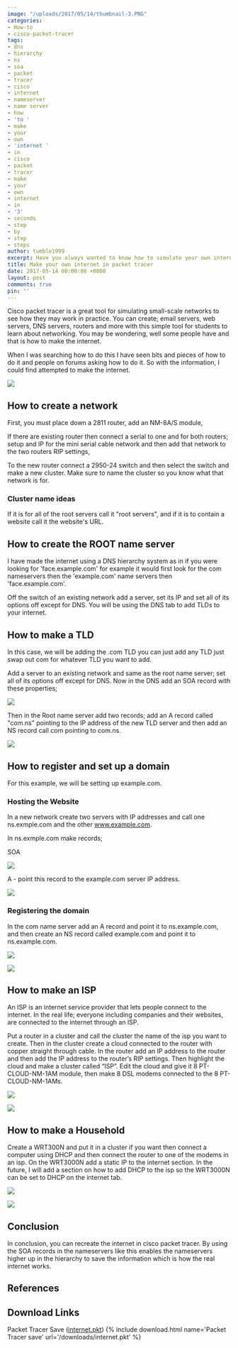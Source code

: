 ```yaml
---
image: "/uploads/2017/05/14/thumbnail-3.PNG"
categories:
- How-to
- cisco-packet-tracer
tags:
- dns
- hierarchy
- ns
- soa
- packet
- tracer
- cisco
- internet
- nameserver
- name server
- how
- 'to '
- make
- your
- own
- 'internet '
- in
- cisco
- packet
- tracer
- make
- your
- own
- internet
- in
- '3'
- seconds
- step
- by
- step
- steps
author: tumble1999
excerpt: Have you always wanted to know how to simulate your own internet?
title: Make your own internet in packet tracer
date: 2017-05-14 00:00:00 +0000
layout: post
comments: true
pin: ''
---
```



Cisco packet tracer is a great tool for simulating small-scale networks to see how they may work in practice. You can create; email servers, web servers, DNS servers, routers and more with this simple tool for students to learn about networking. You may be wondering, well some people have and that is how to make the internet.

When I was searching how to do this I have seen bits and pieces of how to do it and people on forums asking how to do it. So with the information, I could find attempted to make the internet.

![](/uploads/2017/05/14/my%20internet.PNG)

## How to create a network

First, you must place down a 2811 router, add an NM-8A/S module,

If there are existing router then connect a serial to one and for both routers; setup and IP for the mini serial cable network and then add that network to the two routers RIP settings,

To the new router connect a 2950-24 switch and then select the switch and make a new cluster. Make sure to name the cluster so you know what that network is for.

### Cluster name ideas

If it is for all of the root servers call it "root servers", and if it is to contain a website call it the website's URL.

## How to create the ROOT name server

I have made the internet using a DNS hierarchy system as in if you were looking for 'face.example.com' for example it would first look for the com nameservers then the 'example.com' name servers then 'face.example.com'.

Off the switch of an existing network add a server, set its IP and set all of its options off except for DNS. You will be using the DNS tab to add TLDs to your internet.

## How to make a TLD

In this case, we will be adding the .com TLD you can just add any TLD just swap out com for whatever TLD you want to add.

Add a server to an existing network and same as the root name server; set all of its options off except for DNS. Now in the DNS add an SOA record with these properties;

![](/uploads/2017/05/14/soa-com.ns.PNG)

Then in the Root name server add two records; add an A record called "com.ns" pointing to the IP address of the new TLD server and then add an NS record call com pointing to com.ns.

![](/uploads/2017/05/14/com.ns%20ns.PNG)

## How to register and set up a domain

For this example, we will be setting up example.com.

### Hosting the Website

In a new network create two servers with IP addresses and call one ns.exmple.com and the other www.example.com.

In ns.exmple.com make  records;

SOA

![](/uploads/2017/05/14/soa%20ns.example.com.png)

A - point this record to the example.com server IP address.

![](/uploads/2017/05/14/a%20ns.example.com.png)

### Registering the domain

In the com name server add an A record and point it to ns.example.com, and then create an NS record called example.com and point it to ns.example.com.

![](/uploads/2017/05/14/a%20ns.example.com-1.png)

![](/uploads/2017/05/14/root%20example.com%20ns.PNG)

## How to make an ISP

An ISP is an internet service provider that lets people connect to the internet. In the real life; everyone including companies and their websites, are connected to the internet through an ISP.

Put a router in a cluster and call the cluster the name of the isp you want to create. Then in the cluster create a cloud connected to the router with copper straight through cable. In the router add an IP address to the router and then add the IP address to the router’s RIP settings. Then highlight the cloud and make a cluster called “ISP”. Edit the cloud and give it 8 PT-CLOUD-NM-1AM module, then make 8 DSL modems connected to the 8 PT-CLOUD-NM-1AMs.

![](/uploads/2017/05/14/isp%20network.PNG)

![](/uploads/2017/05/14/isp%20dsl%20modems.PNG)

## How to make a Household

Create a WRT300N and put it in a cluster if you want then connect a computer using DHCP and then connect the router to one of the modems in an isp. On the WRT3000N add a static IP to the internet section. In the future, I will add a section on how to add DHCP to the isp so the WRT3000N can be set to DHCP on the internet tab.

![](/uploads/2017/05/14/household%201.PNG)

![](/uploads/2017/05/14/household%202.PNG)

## Conclusion

In conclusion, you can recreate the internet in cisco packet tracer. By using the SOA records in the nameservers like this enables the nameservers higher up in the hierarchy to save the information which is how the real internet works.

## References

## Download Links

Packet Tracer Save ([internet.pkt](/downloads/internet.pkt))
{% include download.html name='Packet Tracer save' url='/downloads/internet.pkt' %}

